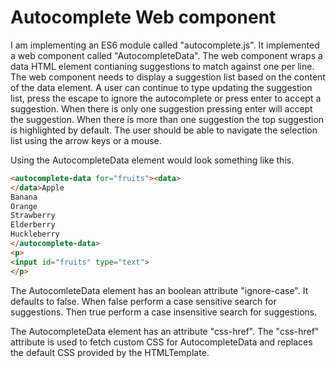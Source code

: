 
# Autocomplete Web component

I am implementing an ES6 module called "autocomplete.js". It implemented a web component called "AutocompleteData". The web component wraps a data HTML element contianing suggestions to match against one per line. The web component needs to display a suggestion list based on the content of the data element. A user can continue to type updating the suggestion list, press the escape to ignore the autocomplete or press enter to accept a suggestion. When there is only one suggestion pressing enter will accept the suggestion. When there is more than one suggestion the top suggestion is highlighted by default. The user should be able to navigate the selection list using the arrow keys or a mouse. 

Using the AutocompleteData element would look something like this.

```html
<autocomplete-data for="fruits"><data>
</data>Apple
Banana
Orange
Strawberry
Elderberry
Huckleberry
</autocomplete-data>
<p>
<input id="fruits" type="text">
</p>
```

The AutocomleteData element has an boolean attribute "ignore-case". It defaults to false. When false perform a case sensitive search for suggestions. Then true perform a case insensitive search for suggestions.

The AutocompleteData element has an attribute "css-href". The "css-href" attribute is used to fetch custom CSS for AutocompleteData and replaces the default CSS provided by the HTMLTemplate.


